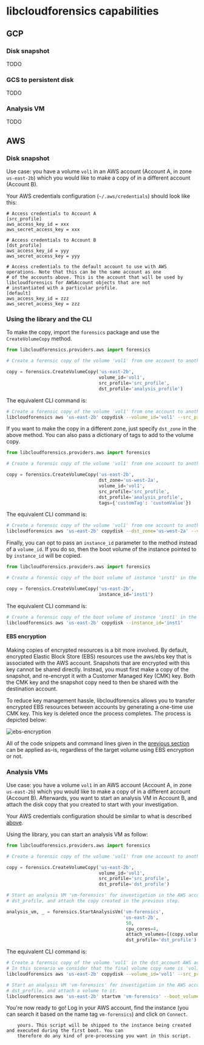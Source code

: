 # libcloudforensics capabilities

## GCP

### Disk snapshot

TODO

### GCS to persistent disk

TODO

### Analysis VM

TODO


## AWS

### Disk snapshot

Use case: you have a volume `vol1` in an AWS account (Account A, in zone `us-east-2b`) which you would like to make a copy 
of in a different account (Account B).

Your AWS credentials configuration (`~/.aws/credentials`) should look like this:

```text
# Access credentials to Account A
[src_profile]
aws_access_key_id = xxx
aws_secret_access_key = xxx

# Access credentials to Account B
[dst_profile]
aws_access_key_id = yyy
aws_secret_access_key = yyy

# Access credentials to the default account to use with AWS operations. Note that this can be the same account as one 
# of the accounts above. This is the account that will be used by libcloudforensics for AWSAccount objects that are not 
# instantiated with a particular profile.
[default]
aws_access_key_id = zzz
aws_secret_access_key = zzz
```

### Using the library and the CLI

To make the copy, import the `forensics` package and use the `CreateVolumeCopy` method.

```python
from libcloudforensics.providers.aws import forensics

# Create a forensic copy of the volume 'vol1' from one account to another 

copy = forensics.CreateVolumeCopy('us-east-2b',
                                  volume_id='vol1', 
                                  src_profile='src_profile', 
                                  dst_profile='analysis_profile')
```

The equivalent CLI command is:

```bash
# Create a forensic copy of the volume 'vol1' from one account to another 
libcloudforensics aws 'us-east-2b' copydisk --volume_id='vol1' --src_profile='src_profile' --dst_profile='dst_profile' 
```

If you want to make the copy in a different zone, just specify `dst_zone` in the above method.
You can also pass a dictionary of tags to add to the volume copy.

```python
from libcloudforensics.providers.aws import forensics

# Create a forensic copy of the volume 'vol1' from one account to another, in a different zone

copy = forensics.CreateVolumeCopy('us-east-2b',
                                  dst_zone='us-west-2a',
                                  volume_id='vol1', 
                                  src_profile='src_profile', 
                                  dst_profile='analysis_profile',
                                  tags={'customTag': 'customValue'})
```

The equivalent CLI command is:

```bash
# Create a forensic copy of the volume 'vol1' from one account to another, in a different zone
libcloudforensics aws 'us-east-2b' copydisk --dst_zone='us-west-2a' --volume_id='vol1' --src_profile='src_profile' --dst_profile='dst_profile' --tags="{'customTag': 'customValue'}" 
```

Finally, you can opt to pass an `instance_id` parameter to the method instead of a `volume_id`.
If you do so, then the boot volume of the instance pointed to by `instance_id` will be copied.

```python
from libcloudforensics.providers.aws import forensics

# Create a forensic copy of the boot volume of instance 'inst1' in the default account.

copy = forensics.CreateVolumeCopy('us-east-2b',
                                  instance_id='inst1')
```

The equivalent CLI command is:

```bash
# Create a forensic copy of the boot volume of instance 'inst1' in the default account
libcloudforensics aws 'us-east-2b' copydisk --instance_id='inst1'
```    

#### EBS encryption

Making copies of encrypted resources is a bit more involved. By default, encrypted Elastic Block Store (EBS) resources 
use the aws/ebs key that is associated with the AWS account. Snapshots that are encrypted with this key cannot be shared 
directly. Instead, you must first make a copy of the snapshot, and re-encrypt it with a Customer Managed Key (CMK) key. 
Both the CMK key and the snapshot copy need to then be shared with the destination account.


To reduce key management hassle, libcloudforensics allows you to transfer encrypted EBS resources between accounts by 
generating a one-time use CMK key. This key is deleted once the process completes. The process is depicted below:

![ebs-encryption](https://lh4.googleusercontent.com/U_DxaWaZqx00gSG8kfhlwB6dkGGcPi5_Cd_qgZR9VMdW0rWmrHD-VDeChMKNBfJJ86qBJC9duaZzHbmBxWU1WpsNkNYmp3UQvmU2R9EuDmn0vJJqy0rZVTjZVBePIXvb8QlJmBgq)

All of the code snippets and command lines given in the [previous section](#using-the-library-and-the-cli) can be 
applied as-is, regardless of the target volume using EBS encryption or not.

### Analysis VMs

Use case: you have a volume `vol1` in an AWS account (Account A, in zone `us-east-2b`) which you would like to make a copy 
of in a different account (Account B). Afterwards, you want to start an analysis VM in Account B, and attach the disk 
copy that you created to start with your investigation.

Your AWS credentials configuration should be similar to what is described [above](#aws).

Using the library, you can start an analysis VM as follow:

```python
from libcloudforensics.providers.aws import forensics

# Create a forensic copy of the volume 'vol1' from one account to another 

copy = forensics.CreateVolumeCopy('us-east-2b',
                                  volume_id='vol1', 
                                  src_profile='src_profile', 
                                  dst_profile='dst_profile')

# Start an analysis VM 'vm-forensics' for investigation in the AWS account 
# dst_profile, and attach the copy created in the previous step.

analysis_vm, _ = forensics.StartAnalysisVm('vm-forensics',
                                           'us-east-2b', 
                                            50, 
                                            cpu_cores=4,
                                            attach_volumes=[(copy.volume_id, '/dev/sdf')], 
                                            dst_profile='dst_profile')
```

The equivalent CLI command is:

```bash
# Create a forensic copy of the volume 'vol1' in the dst_account AWS account.
# In this scenario we consider that the final volume copy name is 'vol1-copy' for illustration purpose. 
libcloudforensics aws 'us-east-2b' copydisk --volume_id='vol1' --src_profile='src_profile' --dst_profile='dst_profile' 

# Start an analysis VM 'vm-forensics' for investigation in the AWS account 
# dst_profile, and attach a volume to it.
libcloudforensics aws 'us-east-2b' startvm 'vm-forensics' --boot_volume_size=50 --cpu_cores=4 --attach_volumes='vol1-copy' --dst_profile='dst_profile'
```

You're now ready to go! Log in your AWS account, find the instance (you can search it based on the name tag 
`vm-forensics`) and click on `Connect`.

``` important:: Pro tip: you can export an environment variable 'STARTUP_SCRIPT' that points to a custom bash script of
    yours. This script will be shipped to the instance being created and executed during the first boot. You can 
    therefore do any kind of pre-processing you want in this script.
```
